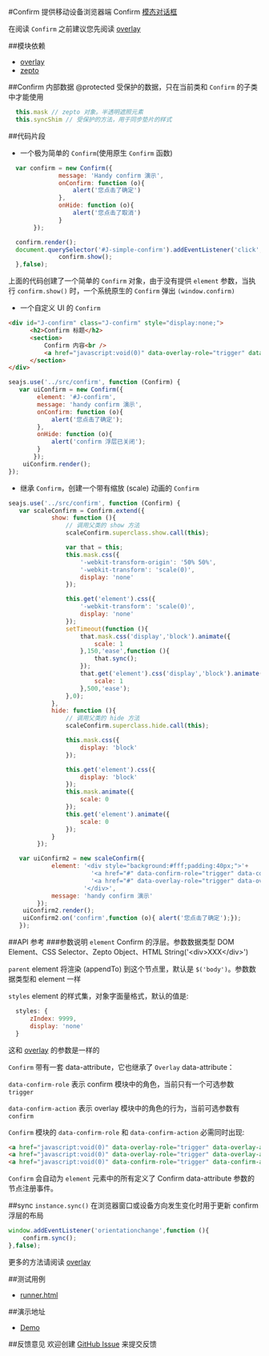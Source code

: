 #Confirm
提供移动设备浏览器端 Confirm [模态对话框](http://zh.wikipedia.org/wiki/%E5%AF%B9%E8%AF%9D%E6%A1%86)

在阅读 `Confirm` 之前建议您先阅读 [overlay](http://github.com/alipay/handy/tree/master/lib/overlay)

##模块依赖
- [overlay](http://github.com/alipay/handy/tree/master/lib/overlay)
- [zepto](http://github.com/alipay/arale/tree/master/lib/zepto)

##Confirm 内部数据
@protected 受保护的数据，只在当前类和 `Confirm` 的子类中才能使用
```js
  this.mask // zepto 对象。半透明遮照元素
  this.syncShim // 受保护的方法，用于同步垫片的样式
```

##代码片段
- 一个极为简单的 `Confirm`(使用原生 `Confirm` 函数)
```js
  var confirm = new Confirm({
              message: 'Handy confirm 演示',
              onConfirm: function (o){
                  alert('您点击了确定')
              },
              onHide: function (o){
                  alert('您点击了取消')
              }
       });

  confirm.render();
  document.querySelector('#J-simple-confirm').addEventListener('click',function (){
              confirm.show();
  },false);
```
上面的代码创建了一个简单的 `Confirm` 对象，由于没有提供 `element` 参数，当执行 `confirm.show()` 时，一个系统原生的 `Confirm`
 弹出 `(window.confirm)`
- 一个自定义 UI 的 `Confirm`
```html
<div id="J-confirm" class="J-confirm" style="display:none;">
      <h2>Confirm 标题</h2>
      <section>
          Confirm 内容<br />
          <a href="javascript:void(0)" data-overlay-role="trigger" data-overlay-action="hide">关闭</a>
      </section>
</div>
```
```js
seajs.use('../src/confirm', function (Confirm) {
   var uiConfirm = new Confirm({
        element: '#J-confirm',
        message: 'handy confirm 演示',
        onConfirm: function (o){
            alert('您点击了确定');
        },
        onHide: function (o){
            alert('confirm 浮层已关闭');
        }
       });
    uiConfirm.render();
});
```
- 继承 `Confirm`，创建一个带有缩放 (scale) 动画的 `Confirm`
```js
seajs.use('../src/confirm', function (Confirm) {
   var scaleConfirm = Confirm.extend({
            show: function (){
                // 调用父类的 show 方法
                scaleConfirm.superclass.show.call(this);

                var that = this;
                this.mask.css({
                    '-webkit-transform-origin': '50% 50%',
                    '-webkit-transform': 'scale(0)',
                    display: 'none'
                });

                this.get('element').css({
                    '-webkit-transform': 'scale(0)',
                    display: 'none'
                });
                setTimeout(function (){
                    that.mask.css('display','block').animate({
                        scale: 1
                    },150,'ease',function (){
                        that.sync();
                    });
                    that.get('element').css('display','block').animate({
                        scale: 1
                    },500,'ease');
                },0);
            },
            hide: function (){
                // 调用父类的 hide 方法
                scaleConfirm.superclass.hide.call(this);

                this.mask.css({
                    display: 'block'
                });

                this.get('element').css({
                    display: 'block'
                });
                this.mask.animate({
                    scale: 0
                });
                this.get('element').animate({
                    scale: 0
                });
            }
        });

   var uiConfirm2 = new scaleConfirm({
            element: '<div style="background:#fff;padding:40px;">'+
                       '<a href="#" data-confirm-role="trigger" data-confirm-action="confirm">确定</a>'+
                       '<a href="#" data-overlay-role="trigger" data-overlay-action="hide">关闭</a>'+
                     '</div>',
            message: 'handy confirm 演示'
        });
    uiConfirm2.render();
    uiConfirm2.on('confirm',function (o){ alert('您点击了确定');});
   });
```

##API 参考
###参数说明
`element` Confirm 的浮层。参数数据类型 DOM Element、CSS Selector、Zepto Object、HTML String('&lt;div&gt;XXX&lt;/div&gt;')

`parent` element 将渲染 (appendTo) 到这个节点里，默认是 `$('body')`。参数数据类型和 element 一样

`styles` element 的样式集，对象字面量格式，默认的值是:
```js
  styles: {
      zIndex: 9999,
      display: 'none'
  }
```
这和 [overlay](http://github.com/alipay/handy/tree/master/lib/overlay) 的参数是一样的

`Confirm` 带有一套 data-attribute，它也继承了 `Overlay` data-attribute：

`data-confirm-role` 表示 confirm 模块中的角色，当前只有一个可选参数 `trigger`

`data-confirm-action` 表示 overlay 模块中的角色的行为，当前可选参数有 `confirm`

`Confirm` 模块的 `data-confirm-role` 和 `data-confirm-action` 必需同时出现:
```html
<a href="javascript:void(0)" data-overlay-role="trigger" data-overlay-action="hide">取消</a>
<a href="javascript:void(0)" data-overlay-role="trigger" data-overlay-action="destroy">销毁</a>
<a href="javascript:void(0)" data-confirm-role="trigger" data-confirm-action="confirm">确定</a>
```
`Confirm` 会自动为 `element` 元素中的所有定义了 Confirm data-attribute 参数的节点注册事件。

##sync `instance.sync()`
在浏览器窗口或设备方向发生变化时用于更新 confirm 浮层的布局
```js
window.addEventListener('orientationchange',function (){
    confirm.sync();
},false);
```

更多的方法请阅读 [overlay](http://github.com/alipay/handy/tree/master/lib/overlay)

##测试用例
- [runner.html](../lib/confirm/tests/runner.html)

##演示地址
- [Demo](../lib/confirm/examples/confirm.html)

##反馈意见
欢迎创建 [GitHub Issue](http://github.com/alipay/handy/issues/new) 来提交反馈


